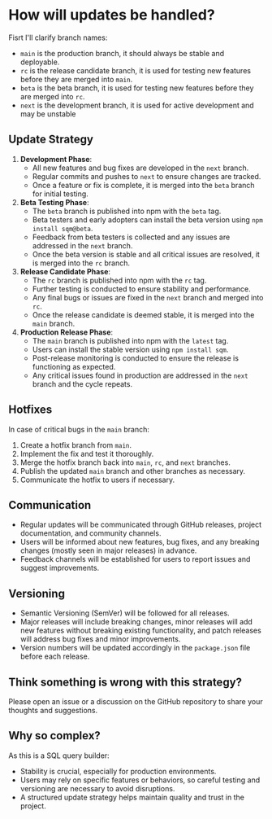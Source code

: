 # How will updates be handled?

Fisrt I'll clarify branch names:
- `main` is the production branch, it should always be stable and deployable.
- `rc` is the release candidate branch, it is used for testing new features before they are merged into `main`.
- `beta` is the beta branch, it is used for testing new features before they are merged into `rc`.
- `next` is the development branch, it is used for active development and may be unstable

## Update Strategy
1. **Development Phase**:
   - All new features and bug fixes are developed in the `next` branch.
   - Regular commits and pushes to `next` to ensure changes are tracked.
   - Once a feature or fix is complete, it is merged into the `beta` branch for initial testing.
2. **Beta Testing Phase**:
   - The `beta` branch is published into npm with the `beta` tag.
   - Beta testers and early adopters can install the beta version using `npm install sqm@beta`.
   - Feedback from beta testers is collected and any issues are addressed in the `next` branch.
   - Once the beta version is stable and all critical issues are resolved, it is merged into the `rc` branch.
3. **Release Candidate Phase**:
   - The `rc` branch is published into npm with the `rc` tag.
   - Further testing is conducted to ensure stability and performance.
   - Any final bugs or issues are fixed in the `next` branch and merged into `rc`.
   - Once the release candidate is deemed stable, it is merged into the `main` branch.
4. **Production Release Phase**:
   - The `main` branch is published into npm with the `latest` tag.
   - Users can install the stable version using `npm install sqm`.
   - Post-release monitoring is conducted to ensure the release is functioning as expected.
   - Any critical issues found in production are addressed in the `next` branch and the cycle repeats.

## Hotfixes
In case of critical bugs in the `main` branch:
1. Create a hotfix branch from `main`.
2. Implement the fix and test it thoroughly.
3. Merge the hotfix branch back into `main`, `rc`, and `next` branches.
4. Publish the updated `main` branch and other branches as necessary.
5. Communicate the hotfix to users if necessary.

## Communication
- Regular updates will be communicated through GitHub releases, project documentation, and community channels.
- Users will be informed about new features, bug fixes, and any breaking changes (mostly seen in major releases) in advance.
- Feedback channels will be established for users to report issues and suggest improvements.

## Versioning
- Semantic Versioning (SemVer) will be followed for all releases.
- Major releases will include breaking changes, minor releases will add new features without breaking existing functionality, and patch releases will address bug fixes and minor improvements.
- Version numbers will be updated accordingly in the `package.json` file before each release.

## Think something is wrong with this strategy?
Please open an issue or a discussion on the GitHub repository to share your thoughts and suggestions.

## Why so complex?
As this is a SQL query builder:
- Stability is crucial, especially for production environments.
- Users may rely on specific features or behaviors, so careful testing and versioning are necessary to avoid disruptions.
- A structured update strategy helps maintain quality and trust in the project.
